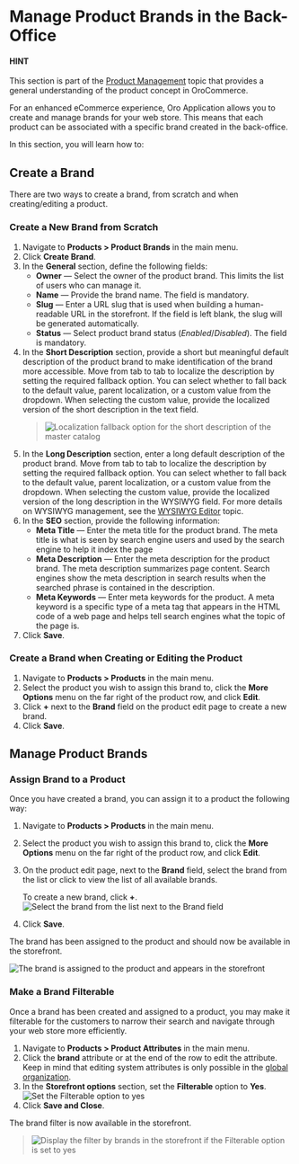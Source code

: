 <a id="user-guide-product-brands"></a>

# Manage Product Brands in the Back-Office

#### HINT
This section is part of the [Product Management](../../../concept-guides/catalog-promotions/product-management/index.md#concept-guides-product-management) topic that provides a general understanding of the product concept in OroCommerce.

For an enhanced eCommerce experience, Oro Application allows you to create and manage brands for your web store. This means that each product can be associated with a specific brand created in the back-office.

In this section, you will learn how to:

## Create a Brand

There are two ways to create a brand, from scratch and when creating/editing a product.

### Create a New Brand from Scratch

1. Navigate to **Products > Product Brands** in the main menu.
2. Click **Create Brand**.
3. In the **General** section, define the following fields:
   * **Owner** — Select the owner of the product brand. This limits the list of users who can manage it.
   * **Name** — Provide the brand name. The field is mandatory.
   * **Slug** — Enter a URL slug that is used when building a human-readable URL in the storefront. If the field is left blank, the slug will be generated automatically.
   * **Status** — Select product brand status (*Enabled*/*Disabled*). The field is mandatory.
4. In the **Short Description** section, provide a short but meaningful default description of the product brand to make identification of the brand more accessible. Move from tab to tab to localize the description by setting the required fallback option. You can select whether to fall back to the default value, parent localization, or a custom value from the dropdown. When selecting the custom value, provide the localized version of the short description in the text field.
   > ![Localization fallback option for the short description of the master catalog](user/img/products/products/localize_short_descriptions_brands.png)
5. In the **Long Description** section, enter a long default description of the product brand. Move from tab to tab to localize the description by setting the required fallback option. You can select whether to fall back to the default value, parent localization, or a custom value from the dropdown. When selecting the custom value, provide the localized version of the long description in the WYSIWYG field. For more details on WYSIWYG management, see the [WYSIWYG Editor](../../../concept-guides/content-management/wysiwyg.md#getting-started-wysiwyg-editor-field) topic.
6. In the **SEO** section, provide the following information:
   * **Meta Title** — Enter the meta title for the product brand. The meta title is what is seen by search engine users and used by the search engine to help it index the page
   * **Meta Description** — Enter the meta description for the product brand. The meta description summarizes page content. Search engines show the meta description in search results when the searched phrase is contained in the description.
   * **Meta Keywords** — Enter meta keywords for the product. A meta keyword is a specific type of a meta tag that appears in the HTML code of a web page and helps tell search engines what the topic of the page is.
7. Click **Save**.

### Create a Brand when Creating or Editing the Product

1. Navigate to **Products > Products** in the main menu.
2. Select the product you wish to assign this brand to, click the <i class="fa fa-ellipsis-h fa-lg" aria-hidden="true"></i> **More Options** menu on the far right of the product row, and click <i class="fa fa-edit fa-lg" aria-hidden="true"></i> **Edit**.
3. Click **+** next to the **Brand** field on the product edit page to create a new brand.
4. Click **Save**.

<a id="doc-products-actions-manage-brand"></a>

## Manage Product Brands

### Assign Brand to a Product

Once you have created a brand, you can assign it to a product the following way:

1. Navigate to **Products > Products** in the main menu.
2. Select the product you wish to assign this brand to, click the <i class="fa fa-ellipsis-h fa-lg" aria-hidden="true"></i> **More Options** menu on the far right of the product row, and click <i class="fa fa-edit fa-lg" aria-hidden="true"></i> **Edit**.
3. On the product edit page, next to the **Brand** field, select the brand from the list or click <i class="fa fa-bars fa-lg" aria-hidden="true"></i> to view the list of all available brands.

   To create a new brand, click **+**.
   ![Select the brand from the list next to the Brand field](user/img/products/products/SelectBrand.png)
4. Click **Save**.

The brand has been assigned to the product and should now be available in the storefront.

![The brand is assigned to the product and appears in the storefront](user/img/products/products/BrandFrontStore.png)

### Make a Brand Filterable

Once a brand has been created and assigned to a product, you may make it filterable for the customers to narrow their search and navigate through your web store more efficiently.

1. Navigate to **Products > Product Attributes** in the main menu.
2. Click the **brand** attribute or <i class="fa fa-edit fa-lg" aria-hidden="true"></i> at the end of the row to edit the attribute. Keep in mind that editing system attributes is only possible in the [global organization](../../getting-started/navigation/org-selector.md#user-guide-getting-started-change-organization).
3. In the **Storefront options** section, set the **Filterable** option to **Yes**.
   ![Set the Filterable option to yes](user/img/products/products/brand_filters_2.png)
4. Click **Save and Close**.

The brand filter is now available in the storefront.

> ![Display the filter by brands in the storefront if the Filterable option is set to yes](user/img/products/products/brand_filters_1.png)
<!-- fa-bars = fa-navicon -->
<!-- Ic Tiles is used as Set As Default in saved views, and as tiles in display layout options -->
<!-- IcPencil refers to Rename in Commerce and Inline Editing in CRM -->
<!-- Check mark in the square. -->
<!-- SortDesc is also used as drop-down arrow -->
<!-- A -->
<!-- B -->
<!-- C -->
<!-- D -->
<!-- E -->
<!-- F -->
<!-- G -->
<!-- H -->
<!-- I -->
<!-- L -->
<!-- M -->
<!-- P -->
<!-- R -->
<!-- S -->
<!-- T -->
<!-- U -->
<!-- Z -->
